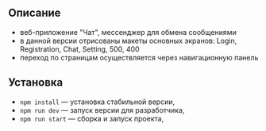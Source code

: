 ## Описание
- веб-приложение "Чат", мессенджер для обмена сообщениями
- в данной версии отрисованы макеты основных экранов: Login, Registration, Chat, Setting, 500, 400
- переход по страницам осуществляется через навигационную панель


## Установка

- `npm install` — установка стабильной версии,
- `npm run dev` — запуск версии для разработчика,
- `npm run start` — сборка и запуск проекта,

